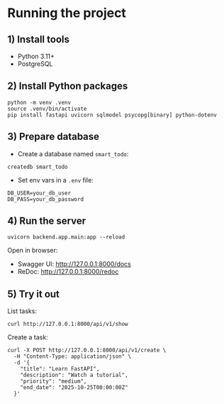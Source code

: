 # Running the project

## 1) Install tools
- Python 3.11+
- PostgreSQL

## 2) Install Python packages
```
python -m venv .venv
source .venv/bin/activate
pip install fastapi uvicorn sqlmodel psycopg[binary] python-dotenv
```

## 3) Prepare database
- Create a database named `smart_todo`:
```
createdb smart_todo
```
- Set env vars in a `.env` file:
```
DB_USER=your_db_user
DB_PASS=your_db_password
```

## 4) Run the server
```
uvicorn backend.app.main:app --reload
```

Open in browser:
- Swagger UI: http://127.0.0.1:8000/docs
- ReDoc: http://127.0.0.1:8000/redoc

## 5) Try it out
List tasks:
```
curl http://127.0.0.1:8000/api/v1/show
```
Create a task:
```
curl -X POST http://127.0.0.1:8000/api/v1/create \
  -H "Content-Type: application/json" \
  -d '{
    "title": "Learn FastAPI",
    "description": "Watch a tutorial",
    "priority": "medium",
    "end_date": "2025-10-25T00:00:00Z"
  }'
```